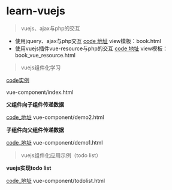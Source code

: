 # learn-vuejs
> vuejs、ajax与php的交互

* 使用jquery、ajax与php交互
  [code 地址][1]  view模板：book.html
* 使用vuejs插件vue-resource与php的交互
  [code 地址][2]  view模板：book_vue_resource.html




> vuejs组件化学习

[code实例][3] 

vue-component/index.html 

**父组件向子组件传递数据**

[code_地址][4] 
vue-component/demo2.html 

**子组件向父组件传递数据**

[code_地址][5] 
vue-component/demo1.html



> vuejs组件化应用示例（todo list）

**vuejs实现todo list**

[code_地址][6] vue-component/todolist.html

 [1]: https://github.com/upeng/learn-vuejs/blob/master/book.js
 [2]: https://github.com/upeng/learn-vuejs/blob/master/vue_resource_func.js
 [3]: https://github.com/upeng/learn-vuejs/blob/master/vue-component/index.html
 [4]: https://github.com/upeng/learn-vuejs/blob/master/vue-component/demo2.html
 [5]: https://github.com/upeng/learn-vuejs/blob/master/vue-component/demo1.html
 [6]: https://github.com/upeng/learn-vuejs/blob/master/vue-component/todolist.html
